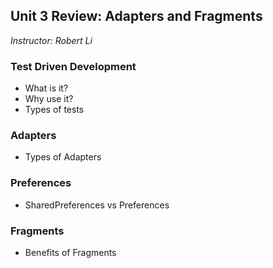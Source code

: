 ## Unit 3 Review: Adapters and Fragments
*Instructor: Robert Li*

### Test Driven Development

* What is it?
* Why use it?
* Types of tests

### Adapters

* Types of Adapters

### Preferences

* SharedPreferences vs Preferences

### Fragments

* Benefits of Fragments
